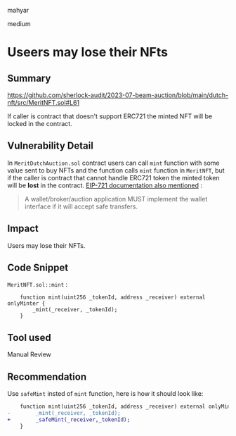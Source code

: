 mahyar

medium

# Useers may lose their NFts

## Summary
https://github.com/sherlock-audit/2023-07-beam-auction/blob/main/dutch-nft/src/MeritNFT.sol#L61

If caller is contract that doesn't support ERC721 the minted NFT will be locked in the contract.

## Vulnerability Detail

In `MeritDutchAuction.sol` contract users can call `mint` function with some value sent to buy NFTs and the function calls `mint` function in `MeritNFT`, but if the caller is contract that cannot handle ERC721 token the minted token will be **lost** in the contract.
[EIP-721 documentation also mentioned](https://eips.ethereum.org/EIPS/eip-721) :
> A wallet/broker/auction application MUST implement the wallet interface if it will accept safe transfers.


## Impact

Users may lose their NFTs.

## Code Snippet
`MeritNFT.sol::mint` : 
```solidity
    function mint(uint256 _tokenId, address _receiver) external onlyMinter {
        _mint(_receiver, _tokenId);
    }
```

## Tool used

Manual Review

## Recommendation

Use `safeMint` insted of `mint` function, here is how it should look like:
```diff
    function mint(uint256 _tokenId, address _receiver) external onlyMinter {
-        _mint(_receiver, _tokenId);
+        _safeMint(_receiver,_tokenId);
    }
```